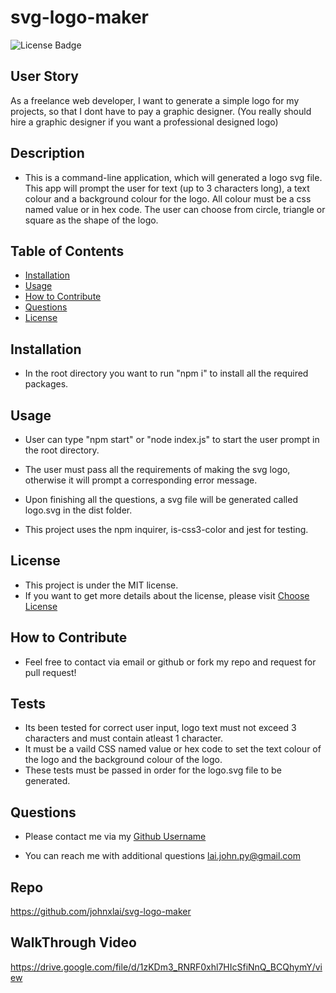# svg-logo-maker
![License Badge](https://img.shields.io/badge/license-MIT-brightgreen)

## User Story
As a freelance web developer, I want to generate a simple logo for my projects, so that I dont have to pay a graphic designer. (You really should hire a graphic designer if you want a professional designed logo)

## Description
* This is a command-line application, which will generated a logo svg file. This app will prompt the user for text (up to 3 characters long), a text colour and a background colour for the logo. All colour must be a css named value or in hex code. The user can choose from circle, triangle or square as the shape of the logo.

## Table of Contents
- [Installation](#installation)
- [Usage](#usage)
- [How to Contribute](#how-to-contribute)
- [Questions](#questions)
- [License](#license)

## Installation
* In the root directory you want to run "npm i" to install all the required packages.

## Usage
* User can type "npm start" or "node index.js" to start the user prompt in the root directory.
* The user must pass all the requirements of making the svg logo, otherwise it will prompt a corresponding error message.
* Upon finishing all the questions, a svg file will be generated called logo.svg in the dist folder.

* This project uses the npm inquirer, is-css3-color and jest for testing.


## License
* This project is under the MIT license.
* If you want to get more details about the license, please visit [Choose License](https://choosealicense.com "Choose License")

## How to Contribute
* Feel free to contact via email or github or fork my repo and request for pull request!

## Tests
* Its been tested for correct user input, logo text must not exceed 3 characters and must contain atleast 1 character.
* It must be a vaild CSS named value or hex code to set the text colour of the logo and the background colour of the logo.
* These tests must be passed in order for the logo.svg file to be generated.

## Questions
* Please contact me via my [Github Username](https://github.com/johnxlai)

* You can reach me with additional questions <a href="mailto:lai.john.py@gmail.com">lai.john.py@gmail.com</a>


## Repo
https://github.com/johnxlai/svg-logo-maker
## WalkThrough Video
https://drive.google.com/file/d/1zKDm3_RNRF0xhl7HIcSfiNnQ_BCQhymY/view

